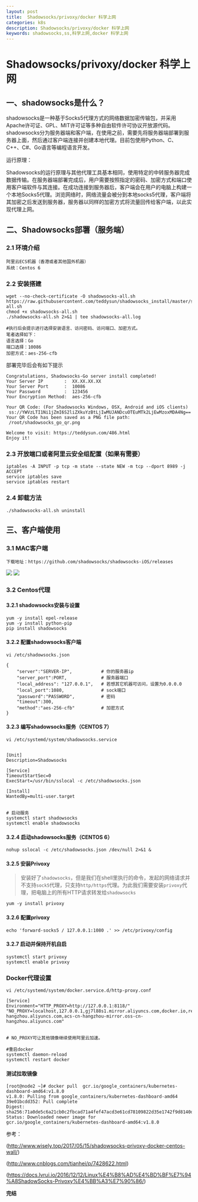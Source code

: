 ```yaml
---
layout: post
title:  Shadowsocks/privoxy/docker 科学上网
categories: k8s
description: Shadowsocks/privoxy/docker 科学上网
keywords: shadowsocks,ss,科学上网,docker 科学上网
---
```


# Shadowsocks/privoxy/docker 科学上网

## 一、shadowsocks是什么？
shadowsocks是一种基于Socks5代理方式的网络数据加密传输包，并采用Apache许可证、GPL、MIT许可证等多种自由软件许可协议开放源代码。shadowsocks分为服务器端和客户端，在使用之前，需要先将服务器端部署到服务器上面，然后通过客户端连接并创建本地代理。目前包使用Python、C、C++、C#、Go语言等编程语言开发。

运行原理：

Shadowsocks的运行原理与其他代理工具基本相同，使用特定的中转服务器完成数据传输。在服务器端部署完成后，用户需要按照指定的密码、加密方式和端口使用客户端软件与其连接。在成功连接到服务器后，客户端会在用户的电脑上构建一个本地Socks5代理。浏览网络时，网络流量会被分到本地socks5代理，客户端将其加密之后发送到服务器，服务器以同样的加密方式将流量回传给客户端，以此实现代理上网。

## 二、Shadowsocks部署（服务端）

### 2.1 环境介绍
```
阿里云ECS机器（香港或者其他国外机器）
系统：Centos 6
```

### 2.2 安装搭建

```
wget --no-check-certificate -O shadowsocks-all.sh https://raw.githubusercontent.com/teddysun/shadowsocks_install/master/shadowsocks-all.sh
chmod +x shadowsocks-all.sh
./shadowsocks-all.sh 2>&1 | tee shadowsocks-all.log

#执行后会提示进行选择安装语言、访问密码、访问端口、加密方式。
笔者选择如下：
语言选择：Go
端口选择：10086
加密方式：aes-256-cfb
```
部署完毕后会有如下提示
```
Congratulations, Shadowsocks-Go server install completed!
Your Server IP        :  XX.XX.XX.XX
Your Server Port      :  10086
Your Password         :  123456
Your Encryption Method:  aes-256-cfb

Your QR Code: (For Shadowsocks Windows, OSX, Android and iOS clients)
 ss://YWVzLTI1Ni1jZmI6S2liZXkuYzBtLjIwMUJANDcuOTEuMTk2LjEwMzoxMDA4Ng==
Your QR Code has been saved as a PNG file path:
 /root/shadowsocks_go_qr.png

Welcome to visit: https://teddysun.com/486.html
Enjoy it!
```
### 2.3 开放端口或者阿里云安全组配置（如果有需要）

```
iptables -A INPUT -p tcp -m state --state NEW -m tcp --dport 8989 -j ACCEPT
service iptables save
service iptables restart
```

### 2.4 卸载方法

```
./shadowsocks-all.sh uninstall
```

## 三、客户端使用

### 3.1 MAC客户端

```
下载地址：https://github.com/shadowsocks/shadowsocks-iOS/releases
```

![](/images/posts/k8s/mac_shadowsocks_1.png)
![](/images/posts/k8s/mac_shadowsocks_2.png)

### 3.2 Centos代理

#### 3.2.1 shadowsocks安装与设置

```
yum -y install epel-release
yum -y install python-pip
pip install shadowsocks
```

#### 3.2.2 配置shadowsocks客户端

```
vi /etc/shadowsocks.json

{
    "server":"SERVER-IP",           # 你的服务器ip
    "server_port":PORT,             # 服务器端口
    "local_address": "127.0.0.1",   # 若想其它机器可访问，设置为0.0.0.0
    "local_port":1080,              # sock端口
    "password":"PASSWORD",          # 密码
    "timeout":300,
    "method":"aes-256-cfb"          # 加密方式
}

```

#### 3.2.3 编写shadowsocks服务（CENTOS 7）

```
vi /etc/systemd/system/shadowsocks.service


[Unit]
Description=Shadowsocks

[Service]
TimeoutStartSec=0
ExecStart=/usr/bin/sslocal -c /etc/shadowsocks.json

[Install]
WantedBy=multi-user.target


# 启动服务
systemctl start shadowsocks
systemctl enable shadowsocks
```

#### 3.2.4 启动shadowsocks服务（CENTOS 6）

```
nohup sslocal -c /etc/shadowsocks.json /dev/null 2>&1 &
```


#### 3.2.5 安装Privoxy

> 安装好了`shadowsocks`，但是我们在shell里执行的命令，发起的网络请求并不支持`sock5`代理，只支持`http/https`代理。为此我们需要安装`privoxy`代理，把电脑上的所有HTTP请求转发给`shadowsocks`

```
yum -y install privoxy
```

#### 3.2.6 配置privoxy

```
echo 'forward-socks5 / 127.0.0.1:1080 .' >> /etc/privoxy/config
```

#### 3.2.7 启动并保持开机自启

```
systemctl start privoxy
systemctl enable privoxy
```

### Docker代理设置

```
vi /etc/systemd/system/docker.service.d/http-proxy.conf

[Service]
Environment="HTTP_PROXY=http://127.0.0.1:8118/" "NO_PROXY=localhost,127.0.0.1,gj7l88s1.mirror.aliyuncs.com,docker.io,registry.cn-hangzhou.aliyuncs.com,acs-cn-hangzhou-mirror.oss-cn-hangzhou.aliyuncs.com"


# NO_PROXY可让其他镜像继续使用阿里云加速。

```

```
#重启docker
systemctl daemon-reload
systemctl restart docker
```


#### 测试拉取镜像

```
[root@node2 ~]# docker pull  gcr.io/google_containers/kubernetes-dashboard-amd64:v1.8.0
v1.8.0: Pulling from google_containers/kubernetes-dashboard-amd64
39e01bcdd352: Pull complete
Digest: sha256:71a0de5c6a21cb0c2fbcad71a4fef47acd3e61cd78109822d35e1742f9d8140d
Status: Downloaded newer image for gcr.io/google_containers/kubernetes-dashboard-amd64:v1.8.0
```

参考：

(http://www.wisely.top/2017/05/15/shadowsocks-privoxy-docker-centos-wall/)

(http://www.cnblogs.com/tianhei/p/7428622.html)

(https://docs.lvrui.io/2016/12/12/Linux%E4%B8%AD%E4%BD%BF%E7%94%A8ShadowSocks-Privoxy%E4%BB%A3%E7%90%86/)


**完结**